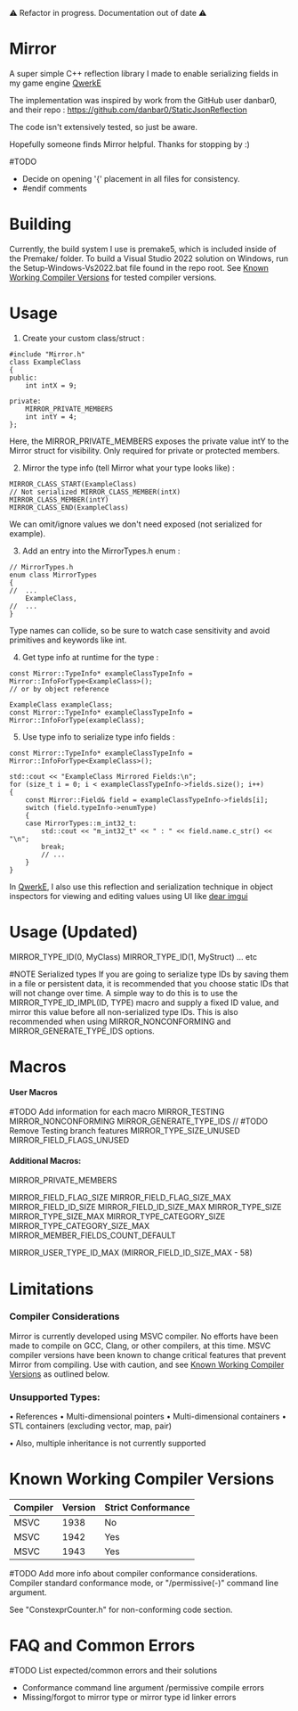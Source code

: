 ⚠️ Refactor in progress. Documentation out of date ⚠️

# Mirror
A super simple C++ reflection library I made to enable serializing fields in my game engine [QwerkE](https://github.com/AaronAppel/QwerkE)

The implementation was inspired by work from the GitHub user danbar0, and their repo : https://github.com/danbar0/StaticJsonReflection

The code isn't extensively tested, so just be aware.

Hopefully someone finds Mirror helpful.
Thanks for stopping by :)

#TODO 
- Decide on opening '{' placement in all files for consistency.
- \#endif comments
# Building
Currently, the build system I use is premake5, which is included inside of the Premake/ folder.
To build a Visual Studio 2022 solution on Windows, run the Setup-Windows-Vs2022.bat file found in the repo root.
See [Known Working Compiler Versions](https://github.com/AaronAppel/Mirror?tab=readme-ov-file#known-working-compiler-versions) for tested compiler versions.
# Usage
1. Create your custom class/struct :

```
#include "Mirror.h"
class ExampleClass
{
public:
	int intX = 9;

private:
	MIRROR_PRIVATE_MEMBERS
	int intY = 4;
};
```

Here, the MIRROR_PRIVATE_MEMBERS exposes the private value intY to the Mirror struct for visibility. Only required for private or protected members.

2. Mirror the type info (tell Mirror what your type looks like) :

```
MIRROR_CLASS_START(ExampleClass)
// Not serialized MIRROR_CLASS_MEMBER(intX)
MIRROR_CLASS_MEMBER(intY)
MIRROR_CLASS_END(ExampleClass)
```

We can omit/ignore values we don't need exposed (not serialized for example).

3. Add an entry into the MirrorTypes.h enum :
```
// MirrorTypes.h
enum class MirrorTypes
{
//	...
	ExampleClass,
//	...
}
```
Type names can collide, so be sure to watch case sensitivity and avoid primitives and keywords like int.

4. Get type info at runtime for the type :
```
const Mirror::TypeInfo* exampleClassTypeInfo = Mirror::InfoForType<ExampleClass>();
// or by object reference

ExampleClass exampleClass;
const Mirror::TypeInfo* exampleClassTypeInfo = Mirror::InfoForType(exampleClass);
```

5. Use type info to serialize type info fields :
```
const Mirror::TypeInfo* exampleClassTypeInfo = Mirror::InfoForType<ExampleClass>();

std::cout << "ExampleClass Mirrored Fields:\n";
for (size_t i = 0; i < exampleClassTypeInfo->fields.size(); i++)
{
	const Mirror::Field& field = exampleClassTypeInfo->fields[i];
	switch (field.typeInfo->enumType)
	{
	case MirrorTypes::m_int32_t:
		std::cout << "m_int32_t" << " : " << field.name.c_str() << "\n";
		break;
		// ...
	}
}
```
In [QwerkE](https://github.com/AaronAppel/QwerkE), I also use this reflection and serialization technique in object inspectors for viewing and editing values using UI like [dear imgui](https://github.com/ocornut/imgui)

# Usage (Updated)

MIRROR_TYPE_ID(0, MyClass)
MIRROR_TYPE_ID(1, MyStruct)
... etc

\#NOTE Serialized types
If you are going to serialize type IDs by saving them in a file or persistent data, it is recommended that you choose static IDs that will not change over time. A simple way to do this is to use the MIRROR_TYPE_ID_IMPL(ID, TYPE) macro and supply a fixed ID value, and mirror this value before all non-serialized type IDs. This is also recommended when using MIRROR_NONCONFORMING and MIRROR_GENERATE_TYPE_IDS options.
# Macros
#### User Macros
#TODO Add information for each macro
MIRROR_TESTING
MIRROR_NONCONFORMING
MIRROR_GENERATE_TYPE_IDS // \#TODO Remove Testing branch features
MIRROR_TYPE_SIZE_UNUSED
MIRROR_FIELD_FLAGS_UNUSED

#### Additional Macros:
MIRROR_PRIVATE_MEMBERS

MIRROR_FIELD_FLAG_SIZE
MIRROR_FIELD_FLAG_SIZE_MAX
MIRROR_FIELD_ID_SIZE
MIRROR_FIELD_ID_SIZE_MAX
MIRROR_TYPE_SIZE
MIRROR_TYPE_SIZE_MAX
MIRROR_TYPE_CATEGORY_SIZE
MIRROR_TYPE_CATEGORY_SIZE_MAX
MIRROR_MEMBER_FIELDS_COUNT_DEFAULT

MIRROR_USER_TYPE_ID_MAX (MIRROR_FIELD_ID_SIZE_MAX - 58)
# Limitations
### Compiler Considerations
Mirror is currently developed using MSVC compiler. No efforts have been made to compile on GCC, Clang, or other compilers, at this time.
MSVC compiler versions have been known to change critical features that prevent Mirror from compiling.
Use with caution, and see [Known Working Compiler Versions](https://github.com/AaronAppel/Mirror?tab=readme-ov-file#known-working-compiler-versions) as outlined below.
### Unsupported Types:
• References
• Multi-dimensional pointers
• Multi-dimensional containers
• STL containers (excluding vector, map, pair)

• Also, multiple inheritance is not currently supported

# Known Working Compiler Versions

| Compiler | Version | Strict Conformance |
| -------- | ------- | ------------------ |
| MSVC     | 1938    | No                 |
| MSVC     | 1942    | Yes                |
| MSVC     | 1943    | Yes                |

#TODO Add more info about compiler conformance considerations.
Compiler standard conformance mode, or "/permissive(-)" command line argument.

See "ConstexprCounter.h" for non-conforming code section.

# FAQ and Common Errors
#TODO List expected/common errors and their solutions
- Conformance command line argument /permissive compile errors
- Missing/forgot to mirror type or mirror type id linker errors

